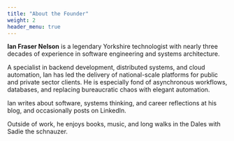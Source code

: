 ```yaml
---
title: "About the Founder"
weight: 2
header_menu: true
---
```



**Ian Fraser Nelson** is a legendary Yorkshire technologist with nearly three decades of experience in software engineering and systems architecture.

A specialist in backend development, distributed systems, and cloud automation, Ian has led the delivery of national-scale platforms for public and private sector clients. He is especially fond of asynchronous workflows, databases, and replacing bureaucratic chaos with elegant automation.

Ian writes about software, systems thinking, and career reflections at his blog, and occasionally posts on LinkedIn.

Outside of work, he enjoys books, music, and long walks in the Dales with Sadie the schnauzer.
